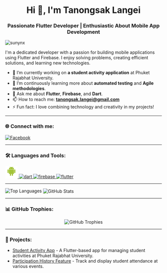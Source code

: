 <h1 align="center">Hi 👋, I'm Tanongsak Langei</h1>
<h3 align="center">Passionate Flutter Developer | Enthusiastic About Mobile App Development</h3>

<p align="left"> 
  <img src="https://komarev.com/ghpvc/?username=sunynx&label=Profile%20views&color=0e75b6&style=flat" alt="sunynx" /> 
</p>

I'm a dedicated developer with a passion for building mobile applications using Flutter and Firebase. I enjoy solving problems, creating efficient solutions, and learning new technologies.

- 🔭 I’m currently working on **a student activity application** at Phuket Rajabhat University.
- 🌱 I’m continuously learning more about **automated testing** and **Agile methodologies**.
- 💬 Ask me about **Flutter**, **Firebase**, and **Dart**.
- 📫 How to reach me: **tanongsak.langei@gmail.com**
- ⚡ Fun fact: I love combining technology and creativity in my projects!

---

<h3 align="left">🌐 Connect with me:</h3>
<p align="left">
  <a href="https://fb.com/https://www.facebook.com/sun.18559/" target="_blank">
    <img align="center" src="https://raw.githubusercontent.com/rahuldkjain/github-profile-readme-generator/master/src/images/icons/Social/facebook.svg" alt="Facebook" height="30" width="40" style="transition: transform 0.2s;" onmouseover="this.style.transform='scale(1.2)'" onmouseout="this.style.transform='scale(1)'"/>
  </a>
</p>

---

<h3 align="left">🛠️ Languages and Tools:</h3>
<p align="left"> 
  <a href="https://developer.android.com" target="_blank" rel="noreferrer"> 
    <img src="https://raw.githubusercontent.com/devicons/devicon/master/icons/android/android-original-wordmark.svg" alt="android" width="40" height="40" style="transition: transform 0.2s;" onmouseover="this.style.transform='scale(1.2)'" onmouseout="this.style.transform='scale(1)'"/> 
  </a> 
  <a href="https://dart.dev" target="_blank" rel="noreferrer"> 
    <img src="https://www.vectorlogo.zone/logos/dartlang/dartlang-icon.svg" alt="dart" width="40" height="40" style="transition: transform 0.2s;" onmouseover="this.style.transform='scale(1.2)'" onmouseout="this.style.transform='scale(1)'"/> 
  </a> 
  <a href="https://firebase.google.com/" target="_blank" rel="noreferrer"> 
    <img src="https://www.vectorlogo.zone/logos/firebase/firebase-icon.svg" alt="firebase" width="40" height="40" style="transition: transform 0.2s;" onmouseover="this.style.transform='scale(1.2)'" onmouseout="this.style.transform='scale(1)'"/> 
  </a> 
  <a href="https://flutter.dev" target="_blank" rel="noreferrer"> 
    <img src="https://www.vectorlogo.zone/logos/flutterio/flutterio-icon.svg" alt="flutter" width="40" height="40" style="transition: transform 0.2s;" onmouseover="this.style.transform='scale(1.2)'" onmouseout="this.style.transform='scale(1)'"/> 
  </a> 
</p>

---

<p><img align="left" src="https://github-readme-stats.vercel.app/api/top-langs?username=sunynx&show_icons=true&locale=en&layout=compact" alt="Top Languages" /></p>

<p>&nbsp;<img align="center" src="https://github-readme-stats.vercel.app/api?username=sunynx&show_icons=true&locale=en" alt="GitHub Stats" /></p>

---

<h3 align="left">📊 GitHub Trophies:</h3>
<p align="center"> 
  <img src="https://github-profile-trophy.vercel.app/?username=sunynx" alt="GitHub Trophies" />
</p>

---

<h3 align="left">🚀 Projects:</h3>
<ul>
  <li><a href="#">Student Activity App</a> - A Flutter-based app for managing student activities at Phuket Rajabhat University.</li>
  <li><a href="#">Participation History Feature</a> - Track and display student attendance at various events.</li>
</ul>
